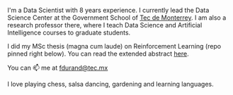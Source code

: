 I'm a Data Scientist with 8 years experience. I currently lead the Data Science Center at the Government School of [Tec de Monterrey](https://en.wikipedia.org/wiki/Monterrey_Institute_of_Technology_and_Higher_Education). I am also a research professor there, where I teach Data Science and Artificial Intelligence courses to graduate students.

I did my MSc thesis (magna cum laude) on Reinforcement Learning (repo pinned right below). You can read the extended abstract [here](https://github.com/m-durand/MSc_Thesis/blob/master/final_docs/TesisM_ExtendedAbstract.pdf).

You can 📫 me at fdurand@tec.mx

I love playing chess, salsa dancing, gardening and learning languages.

<!--
**m-durand/m-durand** is a ✨ _special_ ✨ repository because its `README.md` (this file) appears on your GitHub profile.

Here are some ideas to get you started:

- 🔭 I’m currently working on ...
-  I’m currently learning ...
- 👯 I’m looking to collaborate on ...
- 🤔 I’m looking for help with ...
-  Ask me about ...
-  How to reach me: ...
- 😄 Pronouns: ...
- ⚡ Fun fact: ...
-->
